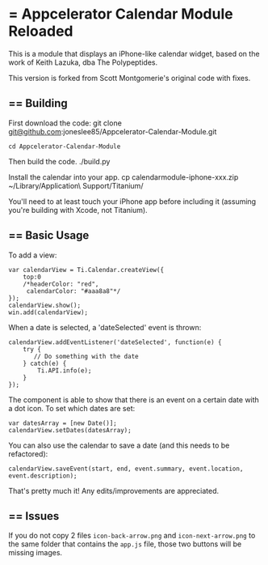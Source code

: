 = Appcelerator Calendar Module Reloaded
===========================================

This is a module that displays an iPhone-like calendar widget, based on the work of Keith Lazuka, dba The Polypeptides.

This version is forked from Scott Montgomerie's original code with fixes.

== Building
--------------

First download the code:
	git clone git@github.com:joneslee85/Appcelerator-Calendar-Module.git

	cd Appcelerator-Calendar-Module

Then build the code.
	./build.py

Install the calendar into your app.
	cp calendarmodule-iphone-xxx.zip ~/Library/Application\ Support/Titanium/

You'll need to at least touch your iPhone app before including it (assuming you're building with Xcode, not Titanium).

== Basic Usage
---------------

To add a view: 

    var calendarView = Ti.Calendar.createView({
        top:0
        /*headerColor: "red",
         calendarColor: "#aaa8a8"*/
    });
    calendarView.show();
    win.add(calendarView);

When a date is selected, a 'dateSelected' event is thrown:

	calendarView.addEventListener('dateSelected', function(e) {
        try {
	       // Do something with the date
       	} catch(e) {
            Ti.API.info(e);
        }
    });

The component is able to show that there is an event on a certain date with a dot icon.  To set which dates are set:
	
	var datesArray = [new Date()];
	calendarView.setDates(datesArray);
	
You can also use the calendar to save a date (and this needs to be refactored):

	calendarView.saveEvent(start, end, event.summary, event.location, event.description);

That's pretty much it!  Any edits/improvements are appreciated.

== Issues
---------

If you do not copy 2 files `icon-back-arrow.png` and `icon-next-arrow.png` to the same folder that contains the `app.js` file, those two buttons will be missing images.